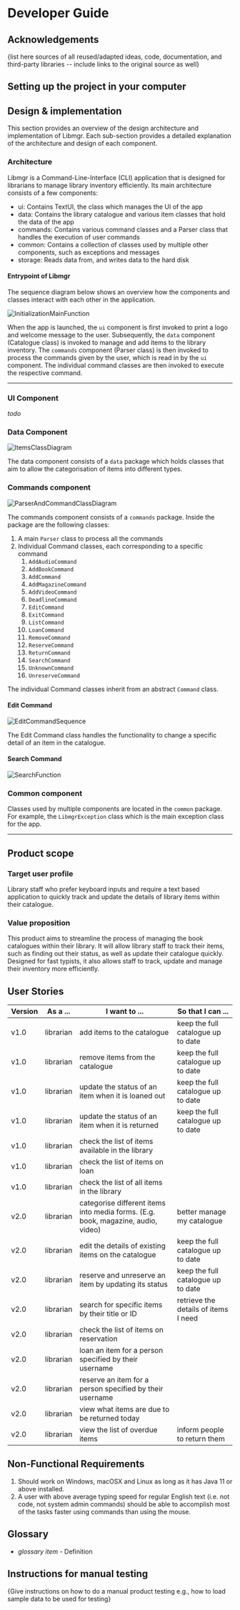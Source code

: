 # Developer Guide

## Acknowledgements

{list here sources of all reused/adapted ideas, code, documentation, and third-party libraries -- include links to the original source as well}

## Setting up the project in your computer



## Design & implementation

This section provides an overview of the design architecture and implementation of Libmgr. 
Each sub-section provides a detailed explanation of the architecture and design of each component.

### Architecture

Libmgr is a Command-Line-Interface (CLI) application that is designed for librarians to manage library inventory efficiently. 
Its main architecture consists of a few components:
- ui: Contains TextUI, the class which manages the UI of the app 
- data: Contains the library catalogue and various item classes that hold the data of the app 
- commands: Contains various command classes and a Parser class that handles the execution of user commands
- common: Contains a collection of classes used by multiple other components, such as exceptions and messages
- storage: Reads data from, and writes data to the hard disk

#### Entrypoint of Libmgr

The sequence diagram below shows an overview how the components and classes interact with each other in the application.

![InitializationMainFunction](img/InitializationMainFunctionSequence.png)

When the app is launched, the `ui` component is first invoked to print a logo and welcome message to the user. 
Subsequently, the `data` component (Catalogue class) is invoked to manage and add items to the library inventory. 
The `commands` component (Parser class) is then invoked to process the commands given by the user, 
which is read in by the `ui` component. The individual command classes are then invoked to execute the respective command.

---
### UI Component

_todo_

### Data Component

![ItemsClassDiagram](img/ItemsClassDiagram.png)

The data component consists of a `data` package which holds classes that aim to allow the categorisation of items into different types.


### Commands component

![ParserAndCommandClassDiagram](img/ParserAndCommandClassDiagram2.png)

The commands component consists of a `commands` package. Inside the package are the following classes: 
1. A main `Parser` class to process all the commands 
2. Individual Command classes, each corresponding to a specific command 
   1. `AddAudioCommand`
   2. `AddBookCommand`
   3. `AddCommand`
   4. `AddMagazineCommand`
   5. `AddVideoCommand`
   6. `DeadlineCommand`
   7. `EditCommand`
   8. `ExitCommand`
   9. `ListCommand`
   10. `LoanCommand`
   11. `RemoveCommand`
   12. `ReserveCommand`
   13. `ReturnCommand`
   14. `SearchCommand`
   15. `UnknownCommand`
   16. `UnreserveCommand`


The individual Command classes inherit from an abstract `Command` class.

#### Edit Command

![EditCommandSequence](img/EditCommandSequence.png)

The Edit Command class handles the functionality to change a specific detail of an item in the catalogue.

#### Search Command 

![SearchFunction](img/SearchFunctionSequence.png)

### Common component
Classes used by multiple components are located in the `common` package. 
For example, the `LibmgrException` class which is the main exception class for the app. 

---
## Product scope
### Target user profile

Library staff who prefer keyboard inputs and require a text based application to quickly track and update 
the details of library items within their catalogue.

### Value proposition

This product aims to streamline the process of managing the book catalogues within their library. 
It will allow library staff to track their items, such as finding out their status, as well as update their 
catalogue quickly. Designed for fast typists, it also allows staff to track, update and manage their 
inventory more efficiently.

## User Stories

|Version| As a ... | I want to ... | So that I can ...|
|--------|----------|---------------|------------------|
|v1.0|librarian|add items to the catalogue|keep the full catalogue up to date|
|v1.0|librarian|remove items from the catalogue|keep the full catalogue up to date|
|v1.0|librarian|update the status of an item when it is loaned out|keep the full catalogue up to date|
|v1.0|librarian|update the status of an item when it is returned|keep the full catalogue up to date|
|v1.0|librarian|check the list of items available in the library||
|v1.0|librarian|check the list of items on loan||
|v1.0|librarian|check the list of all items in the library||
|v2.0|librarian|categorise different items into media forms. (E.g. book, magazine, audio, video)|better manage my catalogue
|v2.0|librarian|edit the details of existing items on the catalogue|keep the full catalogue up to date||
|v2.0|librarian|reserve and unreserve an item by updating its status|keep the full catalogue up to date||
|v2.0|librarian|search for specific items by their title or ID|retrieve the details of items I need||
|v2.0|librarian|check the list of items on reservation||
|v2.0|librarian|loan an item for a person specified by their username||
|v2.0|librarian|reserve an item for a person specified by their username||
|v2.0|librarian|view what items are due to be returned today|| 
|v2.0|librarian|view the list of overdue items|inform people to return them|| 

## Non-Functional Requirements

1. Should work on Windows, macOSX and Linux as long as it has Java 11 or above installed.
2. A user with above average typing speed for regular English text (i.e. not code, not system admin commands) should be able to accomplish most of the tasks faster using commands than using the mouse.

## Glossary

* *glossary item* - Definition

## Instructions for manual testing

{Give instructions on how to do a manual product testing e.g., how to load sample data to be used for testing}
